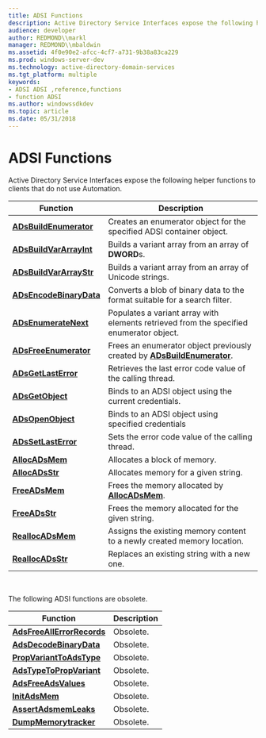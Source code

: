 ```yaml
---
title: ADSI Functions
description: Active Directory Service Interfaces expose the following helper functions to clients that do not use Automation.
audience: developer
author: REDMOND\\markl
manager: REDMOND\\mbaldwin
ms.assetid: 4f0e90e2-afcc-4cf7-a731-9b38a83ca229
ms.prod: windows-server-dev
ms.technology: active-directory-domain-services
ms.tgt_platform: multiple
keywords:
- ADSI ADSI ,reference,functions
- function ADSI
ms.author: windowssdkdev
ms.topic: article
ms.date: 05/31/2018
---
```


# ADSI Functions

Active Directory Service Interfaces expose the following helper functions to clients that do not use Automation.



| Function                                           | Description                                                                                        |
|----------------------------------------------------|----------------------------------------------------------------------------------------------------|
| [**ADsBuildEnumerator**](/windows/desktop/api/Adshlp/nf-adshlp-adsbuildenumerator)   | Creates an enumerator object for the specified ADSI container object.                              |
| [**ADsBuildVarArrayInt**](/windows/desktop/api/Adshlp/nf-adshlp-adsbuildvararrayint) | Builds a variant array from an array of **DWORD**s.                                                |
| [**ADsBuildVarArrayStr**](/windows/desktop/api/Adshlp/nf-adshlp-adsbuildvararraystr) | Builds a variant array from an array of Unicode strings.                                           |
| [**ADsEncodeBinaryData**](/windows/desktop/api/Adshlp/nf-adshlp-adsencodebinarydata) | Converts a blob of binary data to the format suitable for a search filter.                         |
| [**ADsEnumerateNext**](/windows/desktop/api/Adshlp/nf-adshlp-adsenumeratenext)       | Populates a variant array with elements retrieved from the specified enumerator object.            |
| [**ADsFreeEnumerator**](/windows/desktop/api/Adshlp/nf-adshlp-adsfreeenumerator)     | Frees an enumerator object previously created by [**ADsBuildEnumerator**](/windows/desktop/api/Adshlp/nf-adshlp-adsbuildenumerator). |
| [**ADsGetLastError**](/windows/desktop/api/Adshlp/nf-adshlp-adsgetlasterror)         | Retrieves the last error code value of the calling thread.                                         |
| [**ADsGetObject**](/windows/desktop/api/Adshlp/nf-adshlp-adsgetobject)               | Binds to an ADSI object using the current credentials.                                             |
| [**ADsOpenObject**](/windows/desktop/api/Adshlp/nf-adshlp-adsopenobject)             | Binds to an ADSI object using specified credentials                                                |
| [**ADsSetLastError**](/windows/desktop/api/Adshlp/nf-adshlp-adssetlasterror)         | Sets the error code value of the calling thread.                                                   |
| [**AllocADsMem**](/windows/desktop/api/Adshlp/nf-adshlp-allocadsmem)                 | Allocates a block of memory.                                                                       |
| [**AllocADsStr**](/windows/desktop/api/Adshlp/nf-adshlp-allocadsstr)                 | Allocates memory for a given string.                                                               |
| [**FreeADsMem**](/windows/desktop/api/Adshlp/nf-adshlp-freeadsmem)                   | Frees the memory allocated by [**AllocADsMem**](/windows/desktop/api/Adshlp/nf-adshlp-allocadsmem).                                  |
| [**FreeADsStr**](/windows/desktop/api/Adshlp/nf-adshlp-freeadsstr)                   | Frees the memory allocated for the given string.                                                   |
| [**ReallocADsMem**](/windows/desktop/api/Adshlp/nf-adshlp-reallocadsmem)             | Assigns the existing memory content to a newly created memory location.                            |
| [**ReallocADsStr**](/windows/desktop/api/Adshlp/nf-adshlp-reallocadsstr)             | Replaces an existing string with a new one.                                                        |



 

The following ADSI functions are obsolete.



| Function                                                  | Description |
|-----------------------------------------------------------|-------------|
| [**AdsFreeAllErrorRecords**](obsolete-adsi-functions.md) | Obsolete.   |
| [**AdsDecodeBinaryData**](obsolete-adsi-functions.md)    | Obsolete.   |
| [**PropVariantToAdsType**](obsolete-adsi-functions.md)   | Obsolete.   |
| [**AdsTypeToPropVariant**](obsolete-adsi-functions.md)   | Obsolete.   |
| [**AdsFreeAdsValues**](obsolete-adsi-functions.md)       | Obsolete.   |
| [**InitAdsMem**](obsolete-adsi-functions.md)             | Obsolete.   |
| [**AssertAdsmemLeaks**](obsolete-adsi-functions.md)      | Obsolete.   |
| [**DumpMemorytracker**](obsolete-adsi-functions.md)      | Obsolete.   |



 

 

 




